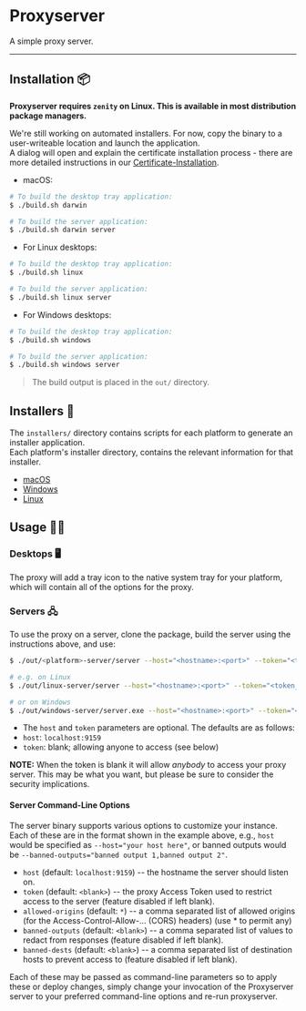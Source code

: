 # Proxyserver

A simple proxy server.

---

## Installation 📦

**Proxyserver requires `zenity` on Linux. This is available in most distribution package managers.**

We're still working on automated installers. For now, copy the binary to a user-writeable location and launch the application.  
A dialog will open and explain the certificate installation process - there are more detailed instructions in
our [Certificate-Installation](./Certificate-Installation.md).

- macOS:

```bash
# To build the desktop tray application:
$ ./build.sh darwin

# To build the server application:
$ ./build.sh darwin server
```

- For Linux desktops:

```bash
# To build the desktop tray application:
$ ./build.sh linux

# To build the server application:
$ ./build.sh linux server
```

- For Windows desktops:

```bash
# To build the desktop tray application:
$ ./build.sh windows

# To build the server application:
$ ./build.sh windows server
```

> The build output is placed in the `out/` directory.

## Installers 🧙

The `installers/` directory contains scripts for each platform to generate an installer application.  
Each platform's installer directory, contains the relevant information for that installer.

- [macOS](installers/darwin)
- [Windows](installers/windows)
- [Linux](installers/linux)

## Usage 👨‍💻

### Desktops 🖥️

The proxy will add a tray icon to the native system tray for your platform, which will contain all of the options for the proxy.

### Servers 🖧

To use the proxy on a server, clone the package, build the server using the instructions above, and use:

```bash
$ ./out/<platform>-server/server --host="<hostname>:<port>" --token="<token_or_blank>"

# e.g. on Linux
$ ./out/linux-server/server --host="<hostname>:<port>" --token="<token_or_blank>"

# or on Windows
$ ./out/windows-server/server.exe --host="<hostname>:<port>" --token="<token_or_blank>"
```

- The `host` and `token` parameters are optional. The defaults are as follows:
- `host`: `localhost:9159`
- `token`: blank; allowing anyone to access (see below)

**NOTE:** When the token is blank it will allow *anybody* to access your proxy server. This may be what you want, but please be sure to
consider the security implications.

#### Server Command-Line Options

The server binary supports various options to customize your instance. Each of these are in the format shown in the example above,
e.g., `host` would be specified as `--host="your host here"`, or banned outputs would
be `--banned-outputs="banned output 1,banned output 2"`.

- `host` (default: `localhost:9159`) -- the hostname the server should listen on.
- `token` (default: `<blank>`) -- the proxy Access Token used to restrict access to the server (feature disabled if left blank).
- `allowed-origins` (default: `*`) -- a comma separated list of allowed origins (for the Access-Control-Allow-... (CORS) headers) (use * to
  permit any)
- `banned-outputs` (default: `<blank>`) -- a comma separated list of values to redact from responses (feature disabled if left blank).
- `banned-dests` (default: `<blank>`) -- a comma separated list of destination hosts to prevent access to (feature disabled if left blank).

Each of these may be passed as command-line parameters so to apply these or deploy changes, simply change your invocation of the Proxyserver
server to your preferred command-line options and re-run proxyserver.